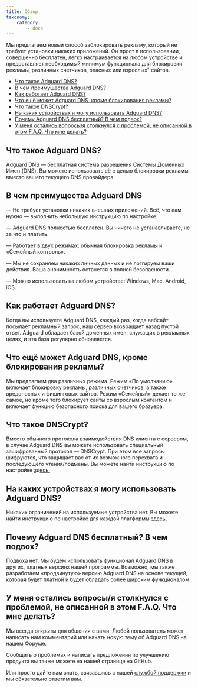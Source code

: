 ```yaml
---
title: Обзор
taxonomy:
    category:
        - docs
---
```


Мы предлагаем новый способ заблокировать рекламу, который не требует установки никаких приложений. Он прост в использовании, совершенно бесплатен, легко настраивается на любом устройстве и предоставляет необходимый минимум функционала для блокировки рекламы, различных счетчиков, опасных или взрослых" сайтов.

* [Что такое Adguard DNS?](#what-is)
* [В чем преимущества Adguard DNS?](#why-use)
* [Как работает Adguard DNS?](#how-works)
* [Что ещё может Adguard DNS, кроме блокирования рекламы?](#what-else)
* [Что такое DNSCrypt?](#dnscrypt)
* [На каких устройствах я могу использовать Adguard DNS?](#devices)
* [Почему Adguard DNS бесплатный? В чем подвох?](#free)
* [У меня остались вопросы/я столкнулся с проблемой, не описанной в этом F.A.Q. Что мне делать?](#support)

<a id="what-is"></a>
## Что такое Adguard DNS?

Adguard DNS — бесплатная система разрешения Системы Доменных Имен (DNS). Вы можете использовать её с целью блокировки рекламы вместо вашего текущего DNS провайдера.

<a id="why-use"></a>
## В чем преимущества Adguard DNS

—  Не требует установки никаких внешних приложений. Всё, что вам нужно — выполнить небольшую инструкцию по настройке.

—  Adguard DNS полностью бесплатен. Вы ничего не устанавливаете, не за что и платить.

— Работает в двух режимах: обычная блокировка рекламы и «Семейный контроль».

—  Мы не сохраняем никаких личных данных и не логгируем ваши действия. Ваша анонимность останется в полной безопасности.

—  Можно использовать на любом устройстве: Windows, Mac, Android, iOS.

<a id="how-works"></a>
## Как работает Adguard DNS?

Когда вы используете Adguard DNS, каждый раз, когда вебсайт посылает рекламный запрос, наш сервер возвращает назад пустой ответ. Adguard обладает базой доменных имен, служащих в рекламных целях, и эта база регулярно обновляется.

<a id="what-else"></a>
## Что ещё может Adguard DNS, кроме блокирования рекламы?

Мы предлагаем два различных режима. Режим «По умолчанию» включает блокировку рекламы, различных счетчиков, а также вредоносных и фишинговых сайтов. Режим «Семейный» делает то же самое, но кроме того блокирует сайты со взрослым контентом и включает функцию безопасного поиска для вашего бразуера.

<a id="dnscrypt"></a>
## Что такое DNSCrypt?
Вместо обычного протокола взаимодействия DNS клиента с сервером, в случае Adguard DNS вы можете использовать специальный зашифрованный протокол — DNSCrypt. При этом все запросы шифруются, что защищает вас от их возможного перехвата и последующего чтения/подмены. Вы можете найти инструкцию по настройке [здесь.](https://adguard.com/ru/adguard-dns/instruction.html#dnscrypt)


<a id="devices"></a>
## На каких устройствах я могу использовать Adguard DNS?

Никаких ограничений на используемые устройства нет. Вы можете найти инструкцию по настройке для каждой платформы [здесь.](http://kb.adguard.com/en/dns/setup-guide)

<a id="free"></a>
## Почему Adguard DNS бесплатный? В чем подвох?

Подвоха нет. Мы будем использовать функционал Adguard DNS в других, платных версиях нашей программы. Возможно, мы также разработаем «продвинутую» версию Adguard DNS на основе текущей, которая будет платной и будет обладать более широким функционалом.

<a id="support"></a>
## У меня остались вопросы/я столкнулся с проблемой, не описанной в этом F.A.Q. Что мне делать?

Мы всегда открыты для общения с вами. Любой пользователь может написать нам комментарий или начать новую тему об Adguard DNS на нашем Форуме.

Сообщить о проблемах и написать предложения по улучшению продукта вы также можете на нашей странице на GitHub.

Или просто дайте нам знать, связавшись с нашей [службой поддержки](emailto:support@adguard.com) и мы обязательно ответим вам.